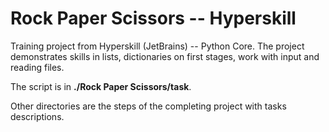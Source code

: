 # Rock Paper Scissors -- Hyperskill
Training project from Hyperskill (JetBrains) -- Python Core. The project demonstrates skills in lists, dictionaries on first stages, work with input and reading files.

The script is in **./Rock Paper Scissors/task**.

Other directories are the steps of the completing project with tasks descriptions.
